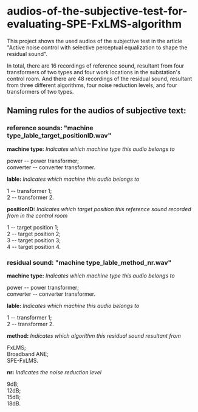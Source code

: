 # audios-of-the-subjective-test-for-evaluating-SPE-FxLMS-algorithm
  This project shows the used audios of the subjective test in the article "Active noise control with selective perceptual equalization to shape the residual sound".
  
  In total, there are 16 recordings of reference sound, resultant from four transformers of two types and four work locations in the substation's control room. And there are 48 recordings of the residual sound, resultant from three different algorithms, four noise reduction levels, and four transformers of two types.
  
## Naming rules for the audios of subjective text: 
### reference sounds:   "machine type_lable_target_positionID.wav"
  **machine type:**     *Indicates which machine type this audio belongs to*
  
  power -- power transformer;  
  converter -- converter transformer.
  
  **lable:**             *Indicates which machine this audio belongs to*
  
  1 -- transformer 1;    
  2 -- transformer 2.
  
  **positionID:**        *Indicates which target position this reference sound recorded from in the control room*
  
  1 -- target position 1;    
  2 -- target position 2;  
  3 -- target position 3;  
  4 -- target position 4.
### residual sound:     "machine type_lable_method_nr.wav"
  **machine type:**     *Indicates which machine type this audio belongs to*
  
  power -- power transformer;  
  converter -- converter transformer.
  
  **lable:**            *Indicates which machine this audio belongs to*
  
  1 -- transformer 1;    
  2 -- transformer 2. 
  
  **method:**           *Indicates which algorithm this residual sound resultant from*
  
  FxLMS;  
  Broadband ANE;   
  SPE-FxLMS.  
  
  **nr:**               *Indicates the noise reduction level*
  
  9dB;  
  12dB;  
  15dB;  
  18dB. 
